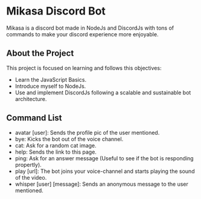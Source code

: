 # Mikasa Discord Bot

Mikasa is a discord bot made in NodeJs and DiscordJs with tons of commands to make your discord experience more enjoyable.

## About the Project

This project is focused on learning and follows this objectives:

- Learn the JavaScript Basics.
- Introduce myself to NodeJs.
- Use and implement DiscordJs following a scalable and sustainable bot architecture.

## Command List

- avatar [user]: Sends the profile pic of the user mentioned.
- bye: Kicks the bot out of the voice channel.
- cat: Ask for a random cat image.
- help: Sends the link to this page.
- ping: Ask for an answer message (Useful to see if the bot is responding propertly).
- play [url]: The bot joins your voice-channel and starts playing the sound of the video.
- whisper [user] [message]: Sends an anonymous message to the user mentioned.